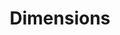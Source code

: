 ---
layout: default
bigquery: https://console.cloud.google.com/bigquery?p=covid-19-dimensions-ai&page=table&d=data&t=publications
contributors: Digital Science, https://www.digital-science.com/
cost: Free for personal, non-commercial use.
description: Dimensions contains more than 100 million publications, ranging from
  articles published in scholarly journals, books and book chapters, to preprints
  and conference proceedings. All publications are contextualized with linked data
  sets, funding, publications, patents, clinical trials, and policy documents. You
  can also view associated categories, funders, institutions, and researcher profiles.
documentation: https://docs.dimensions.ai/bigquery/index.html
last_edit: Mon, 04 Apr 2022 19:04:00 GMT
location: https://www.dimensions.ai/products/free/
maintained_by: Digital Science, https://www.digital-science.com/
schema_fields: '[''ipcr'', ''relationships'', ''book_series_title'', ''mesh_terms'',
  ''start_year'', ''altmetrics'', ''associated_grant_ids'', ''foa_number'', ''current_assignee_countries'',
  ''original_title'', ''links'', ''research_org_cities'', ''priority_date'', ''isbn'',
  ''acronyms'', ''open_access_categories'', ''legal_events'', ''original_abstract'',
  ''category_icrp_ct'', ''legal_status'', ''address'', ''funding_currency'', ''parent_id'',
  ''citations_count'', ''associated_publication_pmid'', ''external_ids'', ''repository_url'',
  ''open_access_categories_v2'', ''resulting_publication_ids'', ''doi'', ''publication_year'',
  ''year'', ''phase'', ''date_modified'', ''original_assignee_orgs'', ''funder_org_countries'',
  ''issue'', ''category_hrcs_rac'', ''funder_org_state_codes'', ''category_hra'',
  ''category_hrcs_hc'', ''title'', ''publisher'', ''research_orgs'', ''start_date'',
  ''metrics'', ''research_org_city_names'', ''category_for'', ''authors'', ''category_uoa'',
  ''cpc'', ''researcher_ids'', ''family_members_ids'', ''funder_countries'', ''categories'',
  ''date_normal'', ''mesh_headings'', ''name'', ''journal'', ''interventions'', ''email_address'',
  ''acronym'', ''book_title'', ''repository_name'', ''type'', ''research_org_country_names'',
  ''id'', ''citation_string'', ''conditions'', ''assignee_orgs'', ''citations'', ''active_years'',
  ''funding_jpy'', ''types'', ''description'', ''application_number'', ''pmcid'',
  ''funding_usd'', ''funding_cad'', ''acknowledgements'', ''arxiv_id'', ''assignee_countries'',
  ''subtitles'', ''date'', ''funding_chf'', ''granted_date'', ''expiration_year'',
  ''funding_cny'', ''volume'', ''editors'', ''clinical_trial_ids'', ''original_assignee'',
  ''associated_publication_id'', ''funding_aud'', ''resulting_publication_doi'', ''repository_id'',
  ''research_org_state_codes'', ''research_org_state_names'', ''language'', ''journal_lists'',
  ''license'', ''research_org_countries'', ''funder_org'', ''funding_amount'', ''family_count'',
  ''status'', ''expiration_date'', ''investigators'', ''brief_title'', ''wikipedia_url'',
  ''family_id'', ''linkout'', ''funder_orgs'', ''filing_date'', ''created_date'',
  ''filing_status'', ''priority_year'', ''associated_publication_arxiv_id'', ''end_year'',
  ''jurisdiction'', ''established'', ''labels'', ''funder_org_cities'', ''conference'',
  ''pages'', ''funding_nzd'', ''date_print'', ''date_imported_gbq'', ''eisbn'', ''concepts'',
  ''inventor_names'', ''abstract'', ''category_icrp_cso'', ''cited_by_ids'', ''category_sdg'',
  ''proceedings_title'', ''publication_ids'', ''current_assignee'', ''funding_gbp'',
  ''date_inserted'', ''reference_ids'', ''funding_eur'', ''granted_year'', ''original_assignee_countries'',
  ''pmid'', ''supporting_grant_ids'', ''patent_ids'', ''funder_org_acronyms'', ''funding_details'',
  ''filing_year'', ''category_bra'', ''source_id'', ''organisation_details'', ''end_date'',
  ''grant_number'', ''embargo_date'', ''registry'', ''date_online'', ''current_assignee_orgs'',
  ''aliases'', ''gender'', ''category_rcdc'', ''publication_date'', ''kind'', ''associated_publication_doi'']'
shortname: dimensions
tags:
- scholarly literature
- patents
- funding
- clinical trials
- academic profiles
terms_of_use: 'Use of both the Dimensions COVID-19 dataset and full Dimensions dataset
  are subject to the Dimensions Terms of use: https://www.dimensions.ai/policies-terms-legal '
title: Dimensions
uuid: dcff88bd-fe6b-4fdb-8159-809bf9d7bc1c
---